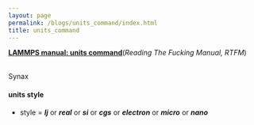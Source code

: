 ```yaml
---
layout: page
permalink: /blogs/units_command/index.html
title: units_command
---
```


**[LAMMPS manual: units command](https://docs.lammps.org/units.html)**(*Reading The Fucking Manual, RTFM*)

<br>Synax
#### units style
- style = ***lj*** or ***real*** or ***si*** or ***cgs*** or ***electron*** or ***micro*** or ***nano***
